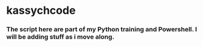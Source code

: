# kassychcode
### The script here are part of my Python training and Powershell. I will be adding stuff as i move along.
